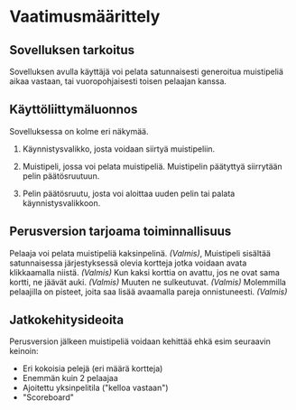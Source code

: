 # Vaatimusmäärittely

## Sovelluksen tarkoitus

Sovelluksen avulla käyttäjä voi pelata satunnaisesti generoitua muistipeliä aikaa vastaan, tai vuoropohjaisesti toisen pelaajan kanssa.

## Käyttöliittymäluonnos

Sovelluksessa on kolme eri näkymää.

1. Käynnistysvalikko, josta voidaan siirtyä muistipeliin.

2. Muistipeli, jossa voi pelata muistipeliä. Muistipelin päätyttyä siirrytään pelin päätösruutuun.

3. Pelin päätösruutu, josta voi aloittaa uuden pelin tai palata käynnistysvalikkoon.

## Perusversion tarjoama toiminnallisuus

Pelaaja voi pelata muistipeliä kaksinpelinä. *(Valmis)*, Muistipeli sisältää satunnaisessa järjestyksessä olevia kortteja jotka voidaan avata klikkaamalla niistä. *(Valmis)* Kun kaksi korttia on avattu, jos ne ovat sama kortti, ne jäävät auki. *(Valmis)* Muuten ne sulkeutuvat. *(Valmis)* Molemmilla pelaajilla on pisteet, joita saa lisää avaamalla pareja onnistuneesti. *(Valmis)*

## Jatkokehitysideoita

Perusversion jälkeen muistipeliä voidaan kehittää ehkä esim seuraavin keinoin:

- Eri kokoisia pelejä (eri määrä kortteja)
- Enemmän kuin 2 pelaajaa
- Ajoitettu yksinpelitila ("kelloa vastaan")
- "Scoreboard"
